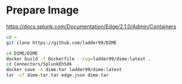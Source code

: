 # Prepare Image

https://docs.splunk.com/Documentation/Edge/2.1.0/Admin/Containers  

```sh
cd ~
git clone https://github.com/ladder99/DIME

cd DIME/DIME
docker build -f Dockerfile --tag=ladder99/dime:latest .
cd Connectors/SplunkEhSdk
docker save -o dime.tar ladder99/dime:latest
tar -cf dime-tar.tar edge.json dime.tar
```